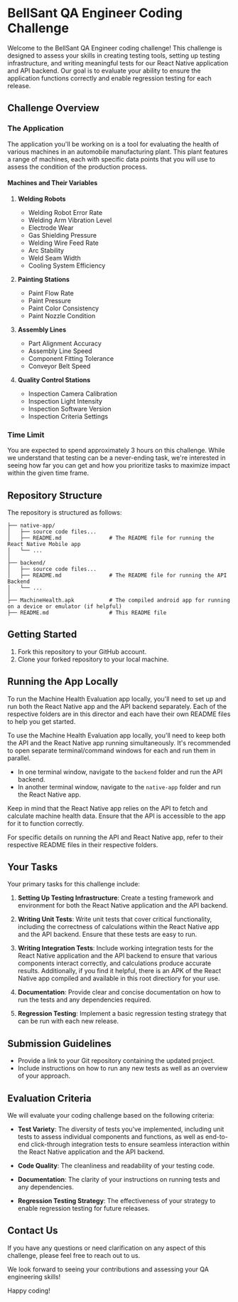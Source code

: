 # BellSant QA Engineer Coding Challenge

Welcome to the BellSant QA Engineer coding challenge! This challenge is designed to assess your skills in creating testing tools, setting up testing infrastructure, and writing meaningful tests for our React Native application and API backend. Our goal is to evaluate your ability to ensure the application functions correctly and enable regression testing for each release.

## Challenge Overview

### The Application

The application you'll be working on is a tool for evaluating the health of various machines in an automobile manufacturing plant. This plant features a range of machines, each with specific data points that you will use to assess the condition of the production process.

#### Machines and Their Variables

1. **Welding Robots**

   - Welding Robot Error Rate
   - Welding Arm Vibration Level
   - Electrode Wear
   - Gas Shielding Pressure
   - Welding Wire Feed Rate
   - Arc Stability
   - Weld Seam Width
   - Cooling System Efficiency

2. **Painting Stations**

   - Paint Flow Rate
   - Paint Pressure
   - Paint Color Consistency
   - Paint Nozzle Condition

3. **Assembly Lines**

   - Part Alignment Accuracy
   - Assembly Line Speed
   - Component Fitting Tolerance
   - Conveyor Belt Speed

4. **Quality Control Stations**
   - Inspection Camera Calibration
   - Inspection Light Intensity
   - Inspection Software Version
   - Inspection Criteria Settings

### Time Limit

You are expected to spend approximately 3 hours on this challenge. While we understand that testing can be a never-ending task, we're interested in seeing how far you can get and how you prioritize tasks to maximize impact within the given time frame.

## Repository Structure

The repository is structured as follows:

```
├── native-app/
│   ├── source code files...
│   ├── README.md               # The README file for running the React Native Mobile app
│   └── ...
│
├── backend/
│   ├── source code files...
│   ├── README.md               # The README file for running the API Backend
│   └── ...
│
├── MachineHealth.apk           # The compiled android app for running on a device or emulator (if helpful)
├── README.md                   # This README file
```

## Getting Started

1. Fork this repository to your GitHub account.
2. Clone your forked repository to your local machine.

## Running the App Locally

To run the Machine Health Evaluation app locally, you'll need to set up and run both the React Native app and the API backend separately. Each of the respective folders are in this director and each have their own README files to help you get started.

To use the Machine Health Evaluation app locally, you'll need to keep both the API and the React Native app running simultaneously. It's recommended to open separate terminal/command windows for each and run them in parallel.

- In one terminal window, navigate to the `backend` folder and run the API backend.
- In another terminal window, navigate to the `native-app` folder and run the React Native app.

Keep in mind that the React Native app relies on the API to fetch and calculate machine health data. Ensure that the API is accessible to the app for it to function correctly.

For specific details on running the API and React Native app, refer to their respective README files in their respective folders.

## Your Tasks

Your primary tasks for this challenge include:

1. **Setting Up Testing Infrastructure**: Create a testing framework and environment for both the React Native application and the API backend.

2. **Writing Unit Tests**: Write unit tests that cover critical functionality, including the correctness of calculations within the React Native app and the API backend. Ensure that these tests are easy to run.

3. **Writing Integration Tests**: Include working integration tests for the React Native application and the API backend to ensure that various components interact correctly, and calculations produce accurate results. Additionally, if you find it helpful, there is an APK of the React Native app compiled and available in this root directiory for your use.

4. **Documentation**: Provide clear and concise documentation on how to run the tests and any dependencies required.

5. **Regression Testing**: Implement a basic regression testing strategy that can be run with each new release.

## Submission Guidelines

- Provide a link to your Git repository containing the updated project.
- Include instructions on how to run any new tests as well as an overview of your approach.

## Evaluation Criteria

We will evaluate your coding challenge based on the following criteria:

- **Test Variety**: The diversity of tests you've implemented, including unit tests to assess individual components and functions, as well as end-to-end click-through integration tests to ensure seamless interaction within the React Native application and the API backend.

- **Code Quality**: The cleanliness and readability of your testing code.

- **Documentation**: The clarity of your instructions on running tests and any dependencies.

- **Regression Testing Strategy**: The effectiveness of your strategy to enable regression testing for future releases.

## Contact Us

If you have any questions or need clarification on any aspect of this challenge, please feel free to reach out to us.

We look forward to seeing your contributions and assessing your QA engineering skills!

Happy coding!

